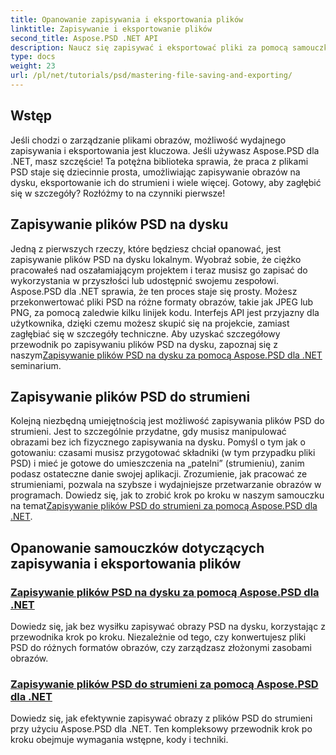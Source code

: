 ```yaml
---
title: Opanowanie zapisywania i eksportowania plików
linktitle: Zapisywanie i eksportowanie plików
second_title: Aspose.PSD .NET API
description: Naucz się zapisywać i eksportować pliki za pomocą samouczków Aspose.PSD dla .NET. Łatwo konwertuj pliki PSD i sprawnie zarządzaj złożonymi zasobami obrazów.
type: docs
weight: 23
url: /pl/net/tutorials/psd/mastering-file-saving-and-exporting/
---
```

## Wstęp

Jeśli chodzi o zarządzanie plikami obrazów, możliwość wydajnego zapisywania i eksportowania jest kluczowa. Jeśli używasz Aspose.PSD dla .NET, masz szczęście! Ta potężna biblioteka sprawia, że praca z plikami PSD staje się dziecinnie prosta, umożliwiając zapisywanie obrazów na dysku, eksportowanie ich do strumieni i wiele więcej. Gotowy, aby zagłębić się w szczegóły? Rozłóżmy to na czynniki pierwsze!

## Zapisywanie plików PSD na dysku

 Jedną z pierwszych rzeczy, które będziesz chciał opanować, jest zapisywanie plików PSD na dysku lokalnym. Wyobraź sobie, że ciężko pracowałeś nad oszałamiającym projektem i teraz musisz go zapisać do wykorzystania w przyszłości lub udostępnić swojemu zespołowi. Aspose.PSD dla .NET sprawia, że ten proces staje się prosty. Możesz przekonwertować pliki PSD na różne formaty obrazów, takie jak JPEG lub PNG, za pomocą zaledwie kilku linijek kodu. Interfejs API jest przyjazny dla użytkownika, dzięki czemu możesz skupić się na projekcie, zamiast zagłębiać się w szczegóły techniczne. Aby uzyskać szczegółowy przewodnik po zapisywaniu plików PSD na dysku, zapoznaj się z naszym[Zapisywanie plików PSD na dysku za pomocą Aspose.PSD dla .NET](./saving-psd-files-to-disk/) seminarium.

## Zapisywanie plików PSD do strumieni

 Kolejną niezbędną umiejętnością jest możliwość zapisywania plików PSD do strumieni. Jest to szczególnie przydatne, gdy musisz manipulować obrazami bez ich fizycznego zapisywania na dysku. Pomyśl o tym jak o gotowaniu: czasami musisz przygotować składniki (w tym przypadku pliki PSD) i mieć je gotowe do umieszczenia na „patelni” (strumieniu), zanim podasz ostateczne danie swojej aplikacji. Zrozumienie, jak pracować ze strumieniami, pozwala na szybsze i wydajniejsze przetwarzanie obrazów w programach. Dowiedz się, jak to zrobić krok po kroku w naszym samouczku na temat[Zapisywanie plików PSD do strumieni za pomocą Aspose.PSD dla .NET](./saving-psd-files-to-streams/).

## Opanowanie samouczków dotyczących zapisywania i eksportowania plików
### [Zapisywanie plików PSD na dysku za pomocą Aspose.PSD dla .NET](./saving-psd-files-to-disk/)
Dowiedz się, jak bez wysiłku zapisywać obrazy PSD na dysku, korzystając z przewodnika krok po kroku. Niezależnie od tego, czy konwertujesz pliki PSD do różnych formatów obrazów, czy zarządzasz złożonymi zasobami obrazów.
### [Zapisywanie plików PSD do strumieni za pomocą Aspose.PSD dla .NET](./saving-psd-files-to-streams/)
Dowiedz się, jak efektywnie zapisywać obrazy z plików PSD do strumieni przy użyciu Aspose.PSD dla .NET. Ten kompleksowy przewodnik krok po kroku obejmuje wymagania wstępne, kody i techniki.